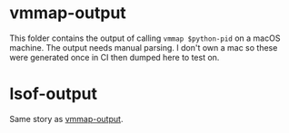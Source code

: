 # vmmap-output

This folder contains the output of calling `vmmap $python-pid` on a macOS
machine. The output needs manual parsing. I don't own a mac so these were
generated once in CI then dumped here to test on.

# lsof-output

Same story as [vmmap-output]().
